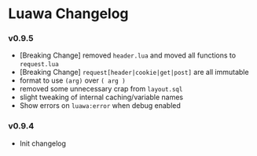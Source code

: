 # Luawa Changelog

### v0.9.5

+ [Breaking Change] removed `header.lua` and moved all functions to `request.lua`
+ [Breaking Change] `request[header|cookie|get|post]` are all immutable
+ format to use `(arg)` over `( arg )`
+ removed some unnecessary crap from `layout.sql`
+ slight tweaking of internal caching/variable names
+ Show errors on `luawa:error` when debug enabled


### v0.9.4

+ Init changelog